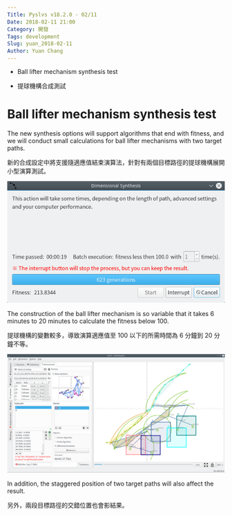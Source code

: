 ```yaml
---
Title: Pyslvs v18.2.0 - 02/11
Date: 2018-02-11 21:00
Category: 開發
Tags: development
Slug: yuan_2018-02-11
Author: Yuan Chang
---
```


+ Ball lifter mechanism synthesis test

+ 提球機構合成測試

<!-- PELICAN_END_SUMMARY -->

Ball lifter mechanism synthesis test
===

The new synthesis options will support algorithms that end with fitness, and we will conduct small calculations for ball lifter mechanisms with two target paths.

新的合成設定中將支援隨適應值結束演算法，針對有兩個目標路徑的提球機構展開小型演算測試。

![](../data/images/18_02_11_01.png)

The construction of the ball lifter mechanism is so variable that it takes 6 minutes to 20 minutes to calculate the fitness below 100.

提球機構的變數較多，導致演算適應值至 100 以下的所需時間為 6 分鐘到 20 分鐘不等。

![](../data/images/18_02_11_02.png)

In addition, the staggered position of two target paths will also affect the result.

另外，兩段目標路徑的交錯位置也會影結果。